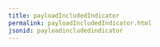 ```yaml
---
title: payloadIncludedIndicator
permalink: payloadIncludedIndicator.html
jsonid: payloadincludedindicator
---
```

